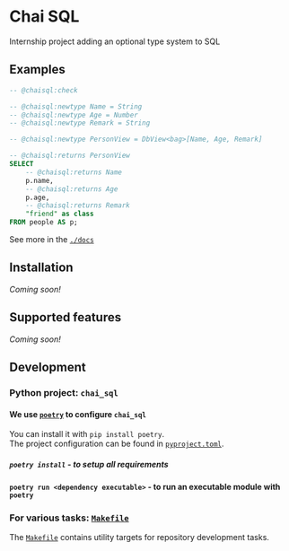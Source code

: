 # Chai SQL

Internship project adding an optional type system to SQL

## Examples

<!--mkdocs-intro-examples-start-->
```sql  title="ChaiSQL basic example"
-- @chaisql:check

-- @chaisql:newtype Name = String
-- @chaisql:newtype Age = Number
-- @chaisql:newtype Remark = String

-- @chaisql:newtype PersonView = DbView<bag>[Name, Age, Remark]

-- @chaisql:returns PersonView
SELECT
    -- @chaisql:returns Name
    p.name,
    -- @chaisql:returns Age
    p.age,
    -- @chaisql:returns Remark
    "friend" as class
FROM people AS p;
```

See more in the [`./docs`](./docs/index.md)
<!--mkdocs-intro-examples-end-->

<!-- :: User content -->

<!--mkdocs-intro-details-start-->
## Installation

<!-- TODO: describe how to install `typed_sql` -->
*Coming soon!*

## Supported features

<!-- TODO: describe supported & planned features -->
*Coming soon!*
<!--mkdocs-intro-details-end-->

<!-- :: Developer content -->
## Development

### Python project: `chai_sql`

#### We use [`poetry`](https://python-poetry.org/) to configure `chai_sql`

You can install it with `pip install poetry`.  
The project configuration can be found in [`pyproject.toml`](./pyproject.toml).

##### `poetry install` - to setup all requirements

#### `poetry run <dependency executable>` - to run an executable module with `poetry`

### For various tasks: [`Makefile`](./Makefile)

The [`Makefile`](./Makefile) contains utility targets for repository development tasks.
